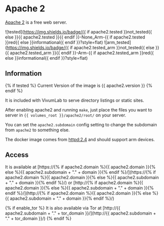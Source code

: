 # Apache 2

[Apache 2](https://httpd.apache.org/) is a free web server.

![tested](https://img.shields.io/badge/{{ if apache2.tested }}not_tested{{ else }}{{ apache2.tested }}{{ endif }}-None_Arm-{{ if apache2.tested }}red{{ else }}informational{{ endif }}?style=flat)
![arm_tested](https://img.shields.io/badge/{{ if apache2.tested_arm }}not_tested{{ else }}{{ apache2.tested_arm }}{{ endif }}-Arm-{{ if apache2.tested_arm }}red{{ else }}informational{{ endif }}?style=flat)

## Information

{% if tested %}
Current Version of the image is {{ apache2.version }}
{% endif %}

It is included with VivumLab to serve directory listings or static sites.

After enabling apache2 and running `make`, just place the files you want to
server in `{{ volumes_root }}/apache2/root/` on your server.

You can set the `apache2.subdomain` config setting to change the subdomain
from `apache2` to something else.

The docker image comes from [httpd:2.4](https://hub.docker.com/_/httpd) and should support arm devices.

## Access

It is available at [https://{% if apache2.domain %}{{ apache2.domain }}{% else %}{{ apache2.subdomain + "." + domain }}{% endif %}/](https://{% if apache2.domain %}{{ apache2.domain }}{% else %}{{ apache2.subdomain + "." + domain }}{% endif %}/) or [http://{% if apache2.domain %}{{ apache2.domain }}{% else %}{{ apache2.subdomain + "." + domain }}{% endif %}/](http://{% if apache2.domain %}{{ apache2.domain }}{% else %}{{ apache2.subdomain + "." + domain }}{% endif %}/)

{% if enable_tor %}
It is also available via Tor at [http://{{ apache2.subdomain + "." + tor_domain }}/](http://{{ apache2.subdomain + "." + tor_domain }}/)
{% endif %}
